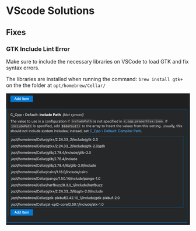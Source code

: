 # VScode Solutions

## Fixes

### GTK Include Lint Error

Make sure to include the necessary libraries on VSCode to load GTK and fix syntax errors.

The libraries are installed when running the command:
`brew install gtk+` on the the folder at `opt/homebrew/Cellar/`

![alt text](assets/vscode_gtk_include_path.png)